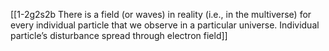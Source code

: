 [[1-2g2s2b There is a field (or waves) in reality (i.e., in the multiverse) for every individual particle that we observe in a particular universe. Individual particle’s disturbance spread through electron field]]
